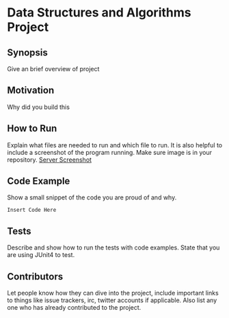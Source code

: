 # Data Structures and Algorithms Project

## Synopsis
Give an brief overview of project

## Motivation
Why did you build this

## How to Run
Explain what files are needed to run and which file to run. It is also helpful to include a screenshot of the program running. Make sure image is in your repository.
[Server Screenshot](/images/server.png)

## Code Example
Show a small snippet of the code you are proud of and why.
```
Insert Code Here
```

## Tests
Describe and show how to run the tests with code examples. State that you are using JUnit4 to test.

## Contributors
Let people know how they can dive into the project, include important links to things like issue trackers, irc, twitter accounts if applicable.
Also list any one who has already contributed to the project.
